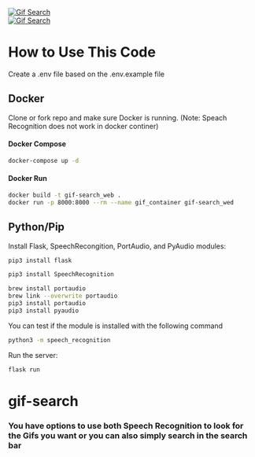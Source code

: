 [![Gif Search](https://circleci.com/gh/TannerYork/Gif-Search.svg?style=svg)](<LINK>) <br>
[![Gif Search](https://circleci.com/gh/TannerYork/Gif-Search.svg?style=shield)](<LINK>)

# How to Use This Code

Create a .env file based on the .env.example file

## Docker
Clone or fork repo and make sure Docker is running. (Note: Speach Recognition does not work in docker continer)

#### Docker Compose 
```bash
docker-compose up -d
```
#### Docker Run
```bash
docker build -t gif-search_web .
docker run -p 8000:8000 --rm --name gif_container gif-search_wed
```

## Python/Pip
Install Flask, SpeechRecongition, PortAudio, and PyAudio modules:

```bash
pip3 install flask
```

```bash
pip3 install SpeechRecognition
```
```bash
brew install portaudio
brew link --overwrite portaudio
pip3 install portaudio
pip3 install pyaudio
```

You can test if the module is installed with the following command
```bash
python3 -m speech_recognition
```

Run the server:

```bash
flask run
```

# gif-search
<h3>You have options to use both Speech Recognition to look for the 
Gifs you want or you can also simply search in the search bar</h3>
